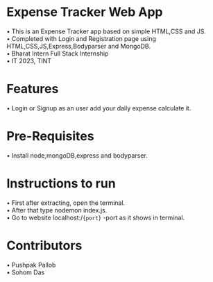 # Expense Tracker Web App
•	This is an Expense Tracker app based on simple HTML,CSS and JS.</br>
•	Completed with Login and Registration page using HTML,CSS,JS,Express,Bodyparser and MongoDB.</br>
•	Bharat Intern Full Stack Internship</br>
•	IT 2023, TINT</br>
# Features
•	Login or Signup as an user add your daily expense calculate it.
# Pre-Requisites
•	Install node,mongoDB,express and bodyparser.
# Instructions to run
•	First after extracting, open the terminal.</br>
•	After that type nodemon index.js.</br>
•	Go to website localhost:/`{port}` -port as it shows in terminal.</br>
# Contributors 
•	Pushpak Pallob </br>
•	Sohom Das </br>
